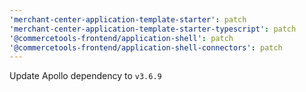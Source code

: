 ```yaml
---
'merchant-center-application-template-starter': patch
'merchant-center-application-template-starter-typescript': patch
'@commercetools-frontend/application-shell': patch
'@commercetools-frontend/application-shell-connectors': patch
---
```


Update Apollo dependency to `v3.6.9`
